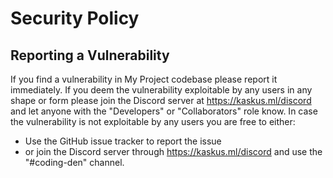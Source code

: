 # Security Policy

## Reporting a Vulnerability

If you find a vulnerability in My Project codebase please report it immediately. If you deem the vulnerability
exploitable by any users in any shape or form please join the Discord server at https://kaskus.ml/discord and let
anyone with the "Developers" or "Collaborators" role know. In case the vulnerability is not exploitable by any users you
are free to either:

- Use the GitHub issue tracker to report the issue
- or join the Discord server through https://kaskus.ml/discord and use the "#coding-den" channel.
